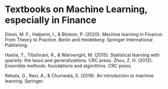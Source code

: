 # Textbooks on Machine Learning, especially in Finance

Dixon, M. F., Halperin, I., & Bilokon, P. (2020). Machine learning in Finance: From Theory to Practice. Berlin and Heidelberg: Springer International Publishing.

Hastie, T., Tibshirani, R., & Wainwright, M. (2015). Statistical learning with sparsity: the lasso and generalizations. CRC press.
Zhou, Z. H. (2012). Ensemble methods: foundations and algorithms. CRC press.

Rebala, G., Ravi, A., & Churiwala, S. (2019). An introduction to machine learning. Springer.
